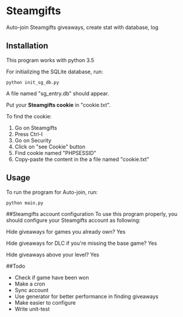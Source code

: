 # Steamgifts
Auto-join Steamgifts giveaways, create stat with database, log
## Installation
This program works with python 3.5

For initializing the SQLite database, run:
```
python init_sg_db.py
```
A file named "sg_entry.db" should appear.

Put your **Steamgifts cookie** in "cookie.txt".

To find the cookie:
1. Go on Steamgifts
2. Press Ctrl-I
3. Go on Security
4. Click on "see Cookie" button
5. Find cookie named "PHPSESSID"
6. Copy-paste the content in the a file named "cookie.txt"
## Usage
To run the program for Auto-join, run:
```
python main.py
```

##Steamgifts account configuration
To use this program properly, you should configure your Steamgifts account as following:

Hide giveaways for games you already own? Yes

Hide giveaways for DLC if you're missing the base game? Yes

Hide giveaways above your level? Yes

##Todo

* Check if game have been won
* Make a cron
* Sync account
* Use generator for better performance in finding giveaways
* Make easier to configure
* Write unit-test
